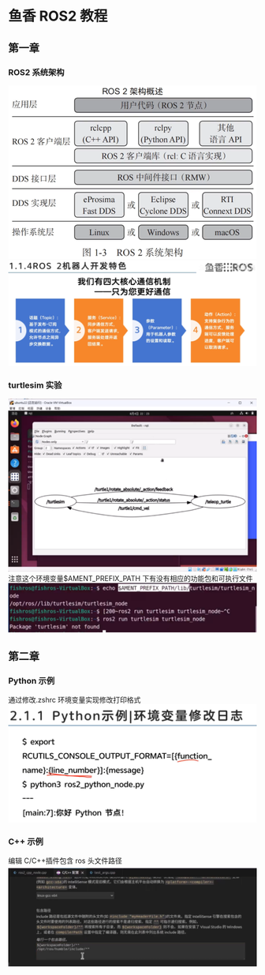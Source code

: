 # 鱼香 ROS2 教程

## 第一章

### ROS2 系统架构

![alt text](img/2024-12-09-22-26-22.png)
![alt text](img/2024-12-09-22-30-18.png)

### turtlesim 实验

![alt text](img/2024-12-12-19-13-19.png)
注意这个环境变量$AMENT_PREFIX_PATH 下有没有相应的功能包和可执行文件
![alt text](img/2024-12-12-19-49-38.png)

## 第二章

### Python 示例

通过修改.zshrc 环境变量实现修改打印格式
![alt text](img/2025-03-03-20-47-59.png)

### C++ 示例

编辑 C/C++插件包含 ros 头文件路径
![alt text](img/2025-03-06-10-43-14.png)
